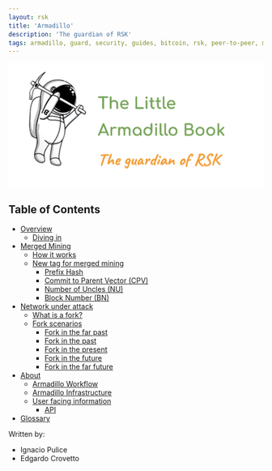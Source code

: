 ```yaml
---
layout: rsk
title: 'Armadillo'
description: 'The guardian of RSK'
tags: armadillo, guard, security, guides, bitcoin, rsk, peer-to-peer, merged-mining, blockchain
---
```


[![Armadillo-banner](/assets/img/guides/armadillo/Armadillo_banner.png)](/guides/armadillo/)

## Table of Contents

- [Overview](/guides/armadillo/overview/)
    - [Diving in](/guides/armadillo/overview/#diving-in)
- [Merged Mining](/guides/armadillo/merged-mining/)
    - [How it works](/guides/armadillo/merged-mining/#how-it-works/)
    - [New tag for merged mining](/guides/armadillo/merged-mining/#new-tag-for-merged-mining/)
        - [Prefix Hash](/guides/armadillo/merged-mining/#new-tag-for-merged-mining/)
        - [Commit to Parent Vector (CPV)](/guides/armadillo/merged-mining/#new-tag-for-merged-mining/)
        - [Number of Uncles (NU)](/guides/armadillo/merged-mining/#new-tag-for-merged-mining/)
        - [Block Number (BN)](/guides/armadillo/merged-mining/#new-tag-for-merged-mining/)
- [Network under attack](/guides/armadillo/network-under-attack/)
    - [What is a fork?](/guides/armadillo/network-under-attack/#what-is-a-fork/)
    - [Fork scenarios](/guides/armadillo/network-under-attack/#fork-scenarios/)
        - [Fork in the far past](/guides/armadillo/network-under-attack/#fork-in-the-far-past/)
        - [Fork in the past](/guides/armadillo/network-under-attack/#fork-in-the-past/)
        - [Fork in the present](/guides/armadillo/network-under-attack/#fork-in-the-present/)
        - [Fork in the future](/guides/armadillo/network-under-attack/#fork-in-the-future/)
        - [Fork in the far future](/guides/armadillo/network-under-attack/#fork-in-the-far-future/)
- [About](/guides/armadillo/about/)
    - [Armadillo Workflow](/guides/armadillo/about/)
    - [Armadillo Infrastructure](/guides/armadillo/about/#armadillo-infrastructure/)
    - [User facing information](/guides/armadillo/about/#user-facing-information/)
        - [API](/guides/armadillo/about/#api/)
- [Glossary](/guides/armadillo/glossary/)

Written by:

- Ignacio Pulice
- Edgardo Crovetto
